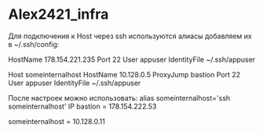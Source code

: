 # Alex2421_infra


Для подключения к Host через ssh используются алиасы добавляем их в ~/.ssh/config:

  HostName 178.154.221.235
  Port 22
  User appuser
  IdentityFile ~/.ssh/appuser

Host someinternalhost
  HostName 10.128.0.5
  ProxyJump bastion
  Port 22
  User appuser
  IdentityFile ~/.ssh/appuser

После настроек можно использовать:
alias someinternalhost='ssh someinternalhost'
IP
bastion = 178.154.222.53

someinternalhost = 10.128.0.11
